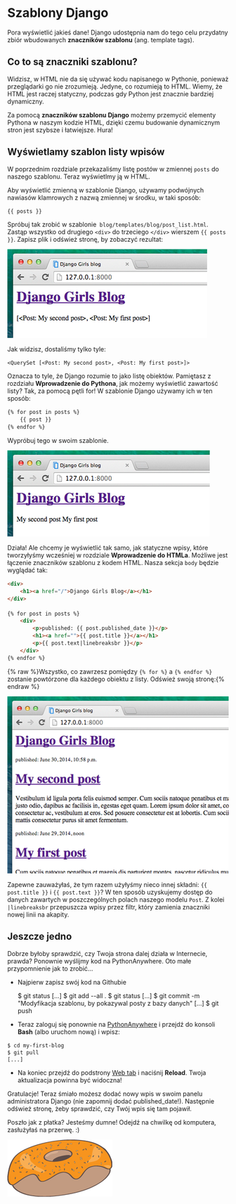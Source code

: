 # Szablony Django

Pora wyświetlić jakieś dane! Django udostępnia nam do tego celu przydatny zbiór wbudowanych **znaczników szablonu** (ang. template tags).

## Co to są znaczniki szablonu?

Widzisz, w HTML nie da się używać kodu napisanego w Pythonie, ponieważ przeglądarki go nie zrozumieją. Jedyne, co rozumieją to HTML. Wiemy, że HTML jest raczej statyczny, podczas gdy Python jest znacznie bardziej dynamiczny.

Za pomocą **znaczników szablonu Django** możemy przemycić elementy Pythona w naszym kodzie HTML, dzięki czemu budowanie dynamicznym stron jest szybsze i łatwiejsze. Hura!

## Wyświetlamy szablon listy wpisów

W poprzednim rozdziale przekazaliśmy listę postów w zmiennej `posts` do naszego szablonu. Teraz wyświetlmy ją w HTML.

Aby wyświetlić zmienną w szablonie Django, używamy podwójnych nawiasów klamrowych z nazwą zmiennej w środku, w taki sposób:

```html
{{ posts }}
```

Spróbuj tak zrobić w szablonie` blog/templates/blog/post_list.html`. Zastąp wszystko od drugiego `<div>` do trzeciego `</div>` wierszem `{{ posts }}`. Zapisz plik i odśwież stronę, by zobaczyć rezultat:

![Rysunek 13.1][1]

 [1]: images/step1.png

Jak widzisz, dostaliśmy tylko tyle:

    <QuerySet [<Post: My second post>, <Post: My first post>]>


Oznacza to tyle, że Django rozumie to jako listę obiektów. Pamiętasz z rozdziału **Wprowadzenie do Pythona**, jak możemy wyświetlić zawartość listy? Tak, za pomocą pętli for! W szablonie Django używamy ich w ten sposób:

```html
{% for post in posts %}
    {{ post }}
{% endfor %}
```

Wypróbuj tego w swoim szablonie.

![Rysunek 13.2][2]

 [2]: images/step2.png

Działa! Ale chcemy je wyświetlić tak samo, jak statyczne wpisy, które tworzyłyśmy wcześniej w rozdziale **Wprowadzenie do HTMLa**. Możliwe jest łączenie znaczników szablonu z kodem HTML. Nasza sekcja `body` będzie wyglądać tak:

```html
<div>
    <h1><a href="/">Django Girls Blog</a></h1>
</div>

{% for post in posts %}
    <div>
        <p>published: {{ post.published_date }}</p>
        <h1><a href="">{{ post.title }}</a></h1>
        <p>{{ post.text|linebreaksbr }}</p>
    </div>
{% endfor %}
```

{% raw %}Wszystko, co zawrzesz pomiędzy `{% for %}` a `{% endfor %}` zostanie powtórzone dla każdego obiektu z listy. Odśwież swoją stronę:{% endraw %}

![Rysunek 13.3][3]

 [3]: images/step3.png

Zapewne zauważyłaś, że tym razem użyłyśmy nieco innej składni: `{{ post.title }}` i `{{ post.text }}`? W ten sposób uzyskujemy dostęp do danych zawartych w poszczególnych polach naszego modelu `Post`. Z kolei `|linebreaksbr` przepuszcza wpisy przez filtr, który zamienia znaczniki nowej linii na akapity.

## Jeszcze jedno

Dobrze byłoby sprawdzić, czy Twoja strona dalej działa w Internecie, prawda? Ponownie wyślijmy kod na PythonAnywhere. Oto małe przypomnienie jak to zrobić...

*   Najpierw zapisz swój kod na Githubie


    $ git status
    [...]
    $ git add --all .
    $ git status
    [...]
    $ git commit -m "Modyfikacja szablonu, by pokazywal posty z bazy danych"
    [...]
    $ git push


*   Teraz zaloguj się ponownie na [PythonAnywhere][4] i przejdź do konsoli **Bash** (albo uruchom nową) i wpisz:

 [4]: https://www.pythonanywhere.com/consoles/

    $ cd my-first-blog
    $ git pull
    [...]


*   Na koniec przejdź do podstrony [Web tab][5] i naciśnij **Reload**. Twoja aktualizacja powinna być widoczna!

 [5]: https://www.pythonanywhere.com/web_app_setup/

Gratulacje! Teraz śmiało możesz dodać nowy wpis w swoim panelu administratora Django (nie zapomnij dodać published_date!). Następnie odśwież stronę, żeby sprawdzić, czy Twój wpis się tam pojawił.

Poszło jak z płatka? Jesteśmy dumne! Odejdź na chwilkę od komputera, zasłużyłaś na przerwę. :)

![Rysunek 13.4][6]

 [6]: images/donut.png
